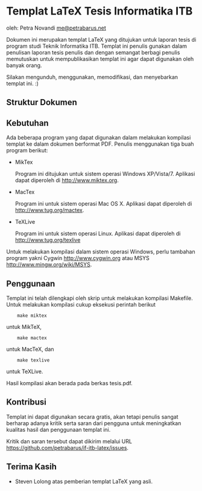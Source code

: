 Templat LaTeX Tesis Informatika ITB
===================================
oleh: Petra Novandi <me@petrabarus.net>

Dokumen ini merupakan templat LaTeX yang ditujukan untuk laporan
tesis di program studi Teknik Informatika ITB. Templat ini penulis
gunakan dalam penulisan laporan tesis penulis dan dengan semangat
berbagi penulis memutuskan untuk mempublikasikan templat ini agar
dapat digunakan oleh banyak orang.

Silakan mengunduh, menggunakan, memodifikasi, dan menyebarkan
templat ini. :)

Struktur Dokumen
----------------


Kebutuhan
---------

Ada beberapa program yang dapat digunakan dalam melakukan kompilasi
templat ke dalam dokumen berformat PDF. Penulis menggunakan tiga buah
program berikut:

* MikTex

  Program ini ditujukan untuk sistem operasi Windows XP/Vista/7.
  Aplikasi dapat diperoleh di <http://www.miktex.org>.

* MacTex

  Program ini untuk sistem operasi Mac OS X. Aplikasi dapat diperoleh
  di <http://www.tug.org/mactex>.

* TeXLive

  Program ini untuk sistem operasi Linux. Aplikasi dapat diperoleh di
  <http://www.tug.org/texlive>

Untuk melakukan kompilasi dalam sistem operasi Windows, perlu tambahan
program yakni Cygwin <http://www.cygwin.org> atau MSYS
<http://www.mingw.org/wiki/MSYS>.

Penggunaan
----------

Templat ini telah dilengkapi oleh skrip untuk melakukan kompilasi
Makefile. Untuk melakukan kompilasi cukup eksekusi perintah berikut

        make miktex

untuk MikTeX,

        make mactex

untuk MacTeX, dan

        make texlive

untuk TeXLive.

Hasil kompilasi akan berada pada berkas tesis.pdf.

Kontribusi
----------

Templat ini dapat digunakan secara gratis, akan tetapi penulis sangat
berharap adanya kritik serta saran dari pengguna untuk meningkatkan
kualitas hasil dan penggunaan templat ini.

Kritik dan saran tersebut dapat dikirim melalui URL
<https://github.com/petrabarus/if-itb-latex/issues>.

Terima Kasih
-----------

* Steven Lolong atas pemberian templat LaTeX yang asli.

